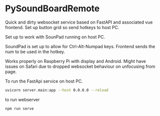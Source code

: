 # PySoundBoardRemote

Quick and dirty websocket service based on FastAPI and associated vue frontend.
Set up button grid so send hotkeys to host PC.

Set up to work with SounPad running on host PC.

SoundPad is set up to allow for Ctrl-Alt-Numpad keys.
Frontend sends the num to be used in the hotkey.

Works properly on Raspberry Pi with display and Android.
Might have issues on Safari due to dropped websocket behaviour on unfocusing from page.

To run the FastApi service on host PC.

```bash
uvicorn server.main:app --host 0.0.0.0 --reload
```

to run webserver

```java
npm run serve
```

